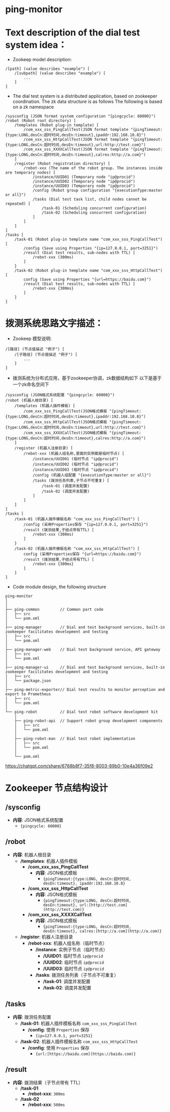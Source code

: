 # ping-monitor

# Text description of the dial test system idea：
- Zookeep model description:
```
/[path] (value describes "example") [
	/[subpath] (value describes "example") [
		...
	]
]
```
- The dial test system is a distributed application, based on zookeeper coordination. The zk data structure is as follows
The following is based on a zk namespace
```
/sysconfig (JSON format system configuration "{pingcycle: 60000}")
/robot (Robot root directory) [
	/templates (Robot plug-in template) [
		/com_xxx_sss_PingCallTest(JSON format template "{pingTimeout:{type:LONG,desCn:超时时间,desEn:timeout},ipaddr:192.168.10.8}")
		/com_xxx_sss_HttpCallTest(JSON format template "{pingTimeout:{type:LONG,desCn:超时时间,desEn:timeout},url:http://test.com}")
		/com_xxx_sss_XXXXCallTest(JSON format template "{pingTimeout:{type:LONG,desCn:超时时间,desEn:timeout},calres:http://a.com}")
	]
	/register (Robot registration directory) [
		/rebot-xxx (The name of the robot group. The instances inside are temporary nodes) [
			/instance/UUID01 (Temporary node "ip@procid")
			/instance/UUID02 (Temporary node "ip@procid")
			/instance/UUID03 (Temporary node "ip@procid")
			/config (Robot group configuration "{executionType:master or all}")
			/tasks (Dial test task list, child nodes cannot be repeated) [
				/task-01 (Scheduling concurrent configuration)
				/task-02 (Scheduling concurrent configuration)
			]
		]
	]
]
/tasks [
	/task-01 (Robot plug-in template name "com_xxx_sss_PingCallTest") [
		/config (Save using Properties "{ip=127.0.0.1, port=3251}")
		/result (Dial test results, sub-nodes with TTL) [
			/rebot-xxx (300ms)
		]
	}
	/task-02 (Robot plug-in template name "com_xxx_sss_HttpCallTest") [
		config (Save using Properties "{url=https://baidu.com}")
		/result (Dial test results, sub-nodes with TTL) [
			/rebot-xxx {300ms}
		]
	]
]
```

# 拨测系统思路文字描述：
- Zookeep 模型说明:
```
/[路径] (节点值描述 "例子") [
	/[子路径] (节点值描述 "例子") [
		...
	]
]
```
- 拨测系统为分布式应用，基于zookeeper协调，zk数据结构如下
以下是基于一个zk命名空间下
```
/sysconfig (JSON格式系统配置 "{pingcycle: 60000}")
/robot (机器人根目录) [
	/templates (机器人插件模板) [
		/com_xxx_sss_PingCallTest(JSON格式模板 "{pingTimeout:{type:LONG,desCn:超时时间,desEn:timeout},ipaddr:192.168.10.8}")
		/com_xxx_sss_HttpCallTest(JSON格式模板 "{pingTimeout:{type:LONG,desCn:超时时间,desEn:timeout},url:http://test.com}")
		/com_xxx_sss_XXXXCallTest(JSON格式模板 "{pingTimeout:{type:LONG,desCn:超时时间,desEn:timeout},calres:http://a.com}")
	]
	/register (机器人注册目录) [
		/rebot-xxx (机器人组名称,里面的实例都是临时节点) [
			/instance/UUID01 (临时节点 "ip@procid")
			/instance/UUID02 (临时节点 "ip@procid")
			/instance/UUID03 (临时节点 "ip@procid")
			/config (机器人组配置 "{executionType:master or all}")
			/tasks (拨测任务列表,子节点不可重复) [
				/task-01 (调度并发配置)
				/task-02 (调度并发配置)
			]
		]
	]
]
/tasks [
	/task-01 (机器人插件模板名称 "com_xxx_sss_PingCallTest") [
		/config (采用Properties保存 "{ip=127.0.0.1, port=3251}")
		/result (拨测结果,子结点带有TTL) [
			/rebot-xxx (300ms)
		]
	}
	/task-02 (机器人插件模板名称 "com_xxx_sss_HttpCallTest") [
		config (采用Properties保存 "{url=https://baidu.com}")
		/result (拨测结果,子结点带有TTL) [
			/rebot-xxx {300ms}
		]
	]
]
```

- Code module design, the following structure
```
ping-monitor
│ 
│    
├── ping-common         // Common part code
│   ├── src
│   └── pom.xml
│ 
├── ping-manager        // Dial and test background services, built-in zookeeper facilitates development and testing
│   ├── src
│   └── pom.xml
│ 
├── ping-manager-web    // Dial test background service, API gateway
│   ├── src
│   └── pom.xml
│ 
├── ping-manager-ui     // Dial and test background services, built-in zookeeper facilitates development and testing
│   ├── src
│   └── package.json
│ 
├── ping-metric-exporter// Dial test results to monitor perception and export to Prometheus
│   ├── src
│   └── pom.xml
│
└── ping-robot          // Dial test robot software development kit
    │ 
    ├── ping-robot-api  // Support robot group development components
    │   ├── src 
    │   └── pom.xml
    │ 
    ├── ping-robot-man  // Dial test robot implementation
    │   ├── src 
    │   └── pom.xml
    │ 
    └── pom.xml
```


https://chatgpt.com/share/6768b8f7-35f8-8003-89b0-10e4a36f09e2


# Zookeeper 节点结构设计

## /sysconfig
- **内容**: JSON格式系统配置
  - `{pingcycle: 60000}`

## /robot
- **内容**: 机器人根目录
  - **/templates**: 机器人插件模板
    - **/com_xxx_sss_PingCallTest**
      - **内容**: JSON格式模板
        - `{pingTimeout:{type:LONG, desCn:超时时间, desEn:timeout}, ipaddr:192.168.10.8}`
    - **/com_xxx_sss_HttpCallTest**
      - **内容**: JSON格式模板
        - `{pingTimeout:{type:LONG, desCn:超时时间, desEn:timeout}, url:[http://test.com](http://test.com)}`
    - **/com_xxx_sss_XXXXCallTest**
      - **内容**: JSON格式模板
        - `{pingTimeout:{type:LONG, desCn:超时时间, desEn:timeout}, calres:[http://a.com](http://a.com)}`
  - **/register**: 机器人注册目录
    - **/rebot-xxx**: 机器人组名称（临时节点）
      - **/instance**: 实例子节点（临时节点）
        - **/UUID01**: 临时节点 `ip@procid`
        - **/UUID02**: 临时节点 `ip@procid`
        - **/UUID03**: 临时节点 `ip@procid`
      - **/tasks**: 拨测任务列表（子节点不可重复）
        - **/task-01**: 调度并发配置
        - **/task-02**: 调度并发配置

## /tasks
- **内容**: 拨测任务配置
  - **/task-01**: 机器人插件模板名称 `com_xxx_sss_PingCallTest`
    - **/config**: 使用 `Properties` 保存
      - `{ip=127.0.0.1, port=3251}`
  - **/task-02**: 机器人插件模板名称 `com_xxx_sss_HttpCallTest`
    - **/config**: 使用 `Properties` 保存
      - `{url:[https://baidu.com](https://baidu.com)}`

## /result
- **内容**: 拨测结果（子节点带有 TTL）
  - **/task-01**
    - **/rebot-xxx**: `300ms`
  - **/task-02**
    - **/rebot-xxx**: `500ms`

